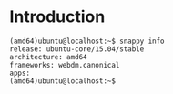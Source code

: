 # Introduction


    (amd64)ubuntu@localhost:~$ snappy info
    release: ubuntu-core/15.04/stable
    architecture: amd64
    frameworks: webdm.canonical
    apps: 
    (amd64)ubuntu@localhost:~$ 